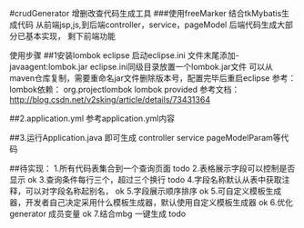 #crudGenerator
增删改查代码生成工具
###使用freeMarker 结合tkMybatis生成代码 从前端jsp,js,到后端controller，service，pageModel
后端代码生成大部分已基本实现，
剩下前端功能

使用步骤
##1安装lombok
eclipse 启动eclipse.ini 文件末尾添加-javaagent:lombok.jar
eclipse.ini同级目录放置一个lombok.jar文件
可以从maven仓库复制，需要重命名jar文件删除版本号，配置完毕后重启eclipse
参考：
lombok依赖：
<dependency>
		    <groupId>org.projectlombok</groupId>
		    <artifactId>lombok</artifactId>
		    <scope>provided</scope>
		</dependency>
参考文档：http://blog.csdn.net/v2sking/article/details/73431364

##2.application.yml
参考application.yml内容

##3.运行Application.java
即可生成 controller service pageModelParam等代码


##待实现：
1.所有代码表集合到一个查询页面 todo
2.表格展示字段可以控制是否显示 ok
3.查询条件每行三个，超过三个换行 todo
4.字段名称默认从表中获取注释，可以对字段名称起别名， ok
5.字段展示顺序排序 ok
5.可自定义模板生成器，开发者自己决定采用什么模板生成器，默认使用自定义模板生成器 ok
6.优化generator 成员变量 ok
7.结合mbg 一键生成 todo

